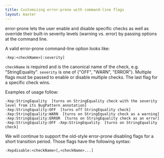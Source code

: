 ```yaml
---
title: Customizing error-prone with command-line flags
layout: master
---
```


error-prone lets the user enable and disable specific checks as well as
override their built-in severity levels (warning vs. error) by passing options
at the command line.

A valid error-prone command-line option looks like:  
```
-Xep:<checkName>[:severity]
```

`checkName` is required and is the canonical name of the check, e.g.
"StringEquality".  `severity` is one of {"OFF", "WARN", "ERROR"}.  Multiple
flags must be passed to enable or disable multiple checks.  The last flag for a
specific check wins.

Examples of usage follow:  
```
-Xep:StringEquality  [turns on StringEquality check with the severity level from its BugPattern annotation]  
-Xep:StringEquality:OFF  [turns off StringEquality check]  
-Xep:StringEquality:WARN  [turns on StringEquality check as a warning]  
-Xep:StringEquality:ERROR  [turns on StringEquality check as an error]  
-Xep:StringEquality:OFF -Xep:StringEquality  [turns on StringEquality check]  
```

We will continue to support the old-style error-prone disabling flags for a
short transition period.  Those flags have the following syntax:  
```
-Xepdisable:<checkName>[,<checkName>...]
```

